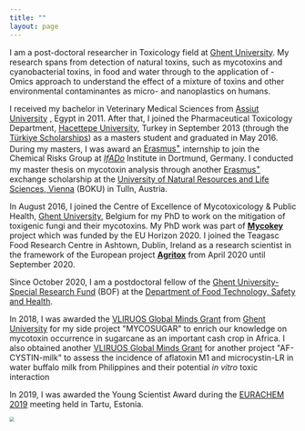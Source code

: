 ```yaml
---
title: ""
layout: page
---
```


I am a post-doctoral researcher in Toxicology field at [Ghent University](https://www.ugent.be/en). My research spans from detection of natural toxins, such as mycotoxins and cyanobacterial toxins, in food and water through to the application of -Omics approach to understand the effect of a mixture of toxins and other environmental contaminantes as micro- and nanoplastics on humans.

I received my bachelor in Veterinary Medical Sciences from [Assiut University](https://www.aun.edu.eg/main/) , Egypt in 2011. After that, I joined the Pharmaceutical Toxicology Department, [Hacettepe University](https://www.hacettepe.edu.tr/english), Turkey in September 2013 (through the [Türkiye Scholarships](https://www.turkiyeburslari.gov.tr/)) as a masters student and graduated in May 2016. During my masters, I was award an [Erasmus<sup>+</sup>](https://erasmus-plus.ec.europa.eu/) internship to join the Chemical Risks Group at [_IfADo_](https://www.ifado.de/ifadoen/) Institute in Dortmund, Germany. I conducted my master thesis on mycotoxin analysis through another [Erasmus<sup>+</sup>](https://erasmus-plus.ec.europa.eu/) exchange scholarship at the [University of Natural Resources and Life Sciences, Vienna](https://boku.ac.at/en/) (BOKU) in Tulln, Austria.


In August 2016, I joined the Centre of Excellence of Mycotoxicology & Public Health, [Ghent University](https://www.ugent.be/en), Belgium for my PhD to work on the mitigation of toxigenic fungi and their mycotoxins. My PhD work was part of [**Mycokey**](http://www.mycokey.eu/) project which was funded by the EU Horizon 2020. I joined the Teagasc Food Research Centre in Ashtown, Dublin, Ireland as a research scientist in the framework of the European project [**Agritox**](http://agritox.eu/) from April 2020 until September 2020.


Since October 2020, I am a postdoctoral fellow of the [Ghent University-Special Research Fund](https://www.ugent.be/nl/onderzoek/financiering/bof/postdoc/overzicht.htm) (BOF) at the [Department of Food Technology, Safety and Health](https://www.ugent.be/bw/foodscience/en/research#rFoodMicro).

In 2018, I was awarded the [VLIRUOS Global Minds Grant](https://www.ugent.be/en/research/funding/devcoop/globalmindsfund.htm) from [Ghent University](https://www.ugent.be/en) for my side project "MYCOSUGAR" to enrich our knowledge on mycotoxin occurrence in sugarcane as an important cash crop in Africa. I also obtained another [VLIRUOS Global Minds Grant](https://www.ugent.be/en/research/funding/devcoop/globalmindsfund.htm) for another project "AF-CYSTIN-milk" to assess the incidence of aflatoxin M1 and microcystin-LR in water buffalo milk from Philippines and their potential _in vitro_ toxic interaction

In 2019, I was awarded the Young Scientist Award during the [EURACHEM 2019](https://eurachem2019.akki.ut.ee/) meeting held in Tartu, Estonia.

  <div  align="left">
  <img src="https://github.com/mfathiabdallah/mfathiabdallah.github.io/blob/master/-images/Mohamed%20F.%20Abdallah.jpg" style="zoom:50%"/>
  </div>
